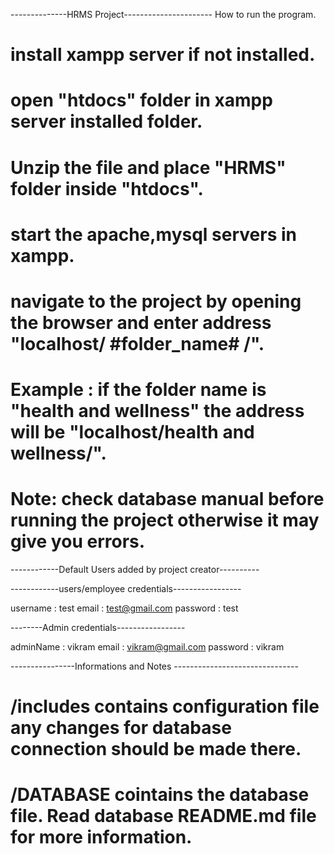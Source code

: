 --------------HRMS Project----------------------
How to run the program.

# install xampp server if not installed.

# open "htdocs" folder in xampp server installed folder.

# Unzip the file and place "HRMS" folder inside "htdocs".

# start the apache,mysql servers in xampp.

# navigate to the project by opening the browser and enter address "localhost/ #folder_name# /".

# Example : if the folder name is "health and wellness" the address will be "localhost/health and wellness/".

# Note: check database manual before running the project otherwise it may give you errors.

------------Default Users added by project creator----------

------------users/employee credentials-----------------

username : test
email : test@gmail.com
password : test

--------Admin credentials-----------------

adminName : vikram
email : vikram@gmail.com
password : vikram


----------------Informations and Notes -------------------------------

# /includes contains configuration file any changes for database connection should be made there.

# /DATABASE cointains the database file. Read database README.md file for more information.
